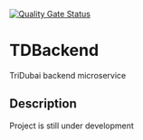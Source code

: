 [![Quality Gate Status](https://sonarcloud.io/api/project_badges/measure?project=rehabaam_TDBackend&metric=alert_status)](https://sonarcloud.io/dashboard?id=rehabaam_TDBackend)

# TDBackend

TriDubai backend microservice

## Description

Project is still under development